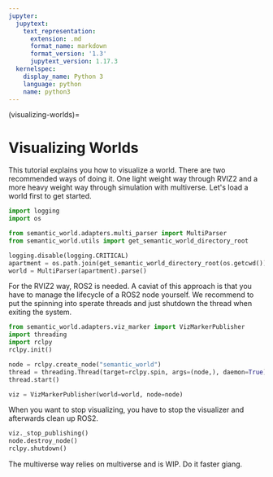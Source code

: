 ```yaml
---
jupyter:
  jupytext:
    text_representation:
      extension: .md
      format_name: markdown
      format_version: '1.3'
      jupytext_version: 1.17.3
  kernelspec:
    display_name: Python 3
    language: python
    name: python3
---
```


(visualizing-worlds)=
# Visualizing Worlds

This tutorial explains you how to visualize a world.
There are two recommended ways of doing it.
One light weight way through RVIZ2 and a more heavy weight way through simulation with multiverse.
Let's load a world first to get started.

```python
import logging
import os

from semantic_world.adapters.multi_parser import MultiParser
from semantic_world.utils import get_semantic_world_directory_root

logging.disable(logging.CRITICAL)
apartment = os.path.join(get_semantic_world_directory_root(os.getcwd()), "resources", "urdf", "apartment.urdf")
world = MultiParser(apartment).parse()

```

For the RVIZ2 way, ROS2 is needed. A caviat of this approach is that you have to manage the lifecycle of a ROS2 node yourself. We recommend to put the spinning into sperate threads and just shutdown the thread when exiting the system.

```python
from semantic_world.adapters.viz_marker import VizMarkerPublisher
import threading
import rclpy
rclpy.init()

node = rclpy.create_node("semantic_world")
thread = threading.Thread(target=rclpy.spin, args=(node,), daemon=True)
thread.start()

viz = VizMarkerPublisher(world=world, node=node)
```

When you want to stop visualizing, you have to stop the visualizer and afterwards clean up ROS2.

```python
viz._stop_publishing()
node.destroy_node()
rclpy.shutdown()
```

The multiverse way relies on multiverse and is WIP. Do it faster giang.
